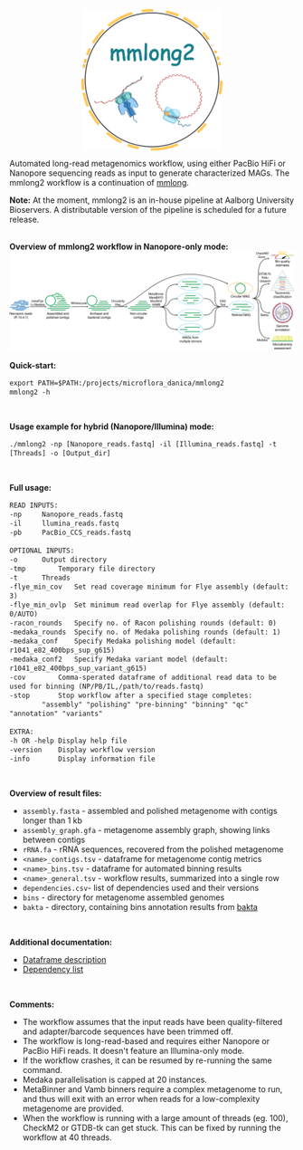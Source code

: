 <p align="center">
<img align="center" width="250" height="250" src="msc/logo.png" alt="logo" style="zoom:100%;" />
</p>

Automated long-read metagenomics workflow, using either PacBio HiFi or Nanopore sequencing reads as input to generate characterized MAGs.
The mmlong2 workflow is a continuation of [mmlong](https://github.com/SorenKarst/mmlong).

**Note:** At the moment, mmlong2 is an in-house pipeline at Aalborg University Bioservers. A distributable version of the pipeline is scheduled for a future release.
<br/>
<br/>

**Overview of mmlong2 workflow in Nanopore-only mode:**
<img src="msc/np_workflow.svg" alt="mmlong2-np" style="zoom:100%;" />

**Quick-start:**
```
export PATH=$PATH:/projects/microflora_danica/mmlong2
mmlong2 -h
```
<br/>

**Usage example for hybrid (Nanopore/Illumina) mode:**
```
./mmlong2 -np [Nanopore_reads.fastq] -il [Illumina_reads.fastq] -t [Threads] -o [Output_dir]
```
<br/>

**Full usage:**
```
READ INPUTS: 
-np		Nanopore_reads.fastq
-il		llumina_reads.fastq
-pb		PacBio_CCS_reads.fastq

OPTIONAL INPUTS:
-o		Output directory
-tmp		Temporary file directory
-t		Threads
-flye_min_cov	Set read coverage minimum for Flye assembly (default: 3)
-flye_min_ovlp	Set minimum read overlap for Flye assembly (default: 0/AUTO) 
-racon_rounds	Specify no. of Racon polishing rounds (default: 0)
-medaka_rounds	Specify no. of Medaka polishing rounds (default: 1)
-medaka_conf	Specify Medaka polishing model (default: r1041_e82_400bps_sup_g615)
-medaka_conf2	Specify Medaka variant model (default: r1041_e82_400bps_sup_variant_g615)
-cov		Comma-sperated dataframe of additional read data to be used for binning (NP/PB/IL,/path/to/reads.fastq)
-stop		Stop workflow after a specified stage completes:
		"assembly" "polishing" "pre-binning" "binning" "qc" "annotation" "variants"

EXTRA:
-h OR -help	Display help file
-version	Display workflow version
-info		Display information file
```
<br/>

**Overview of result files:**
* `assembly.fasta` - assembled and polished metagenome with contigs longer than 1 kb
* `assembly_graph.gfa` - metagenome assembly graph, showing links between contigs
* `rRNA.fa` - rRNA sequences, recovered from the polished metagenome
* `<name>_contigs.tsv` - dataframe for metagenome contig metrics
* `<name>_bins.tsv` - dataframe for automated binning results
* `<name>_general.tsv` - workflow results, summarized into a single row
* `dependencies.csv`- list of dependencies used and their versions
* `bins` - directory for metagenome assembled genomes
* `bakta` - directory, containing bins annotation results from [bakta](https://github.com/oschwengers/bakta)

<br/>

**Additional documentation:**
* [Dataframe description](msc/mmlong2-dfs.md)
* [Dependency list](msc/mmlong2-dep.md)
<br/>

**Comments:**
* The workflow assumes that the input reads have been quality-filtered and adapter/barcode sequences have been trimmed off.
* The workflow is long-read-based and requires either Nanopore or PacBio HiFi reads. It doesn't feature an Illumina-only mode.
* If the workflow crashes, it can be resumed by re-running the same command.
* Medaka parallelisation is capped at 20 instances.
* MetaBinner and Vamb binners require a complex metagenome to run, and thus will exit with an error when reads for a low-complexity metagenome are provided.
* When the workflow is running with a large amount of threads (eg. 100), CheckM2 or GTDB-tk can get stuck. This can be fixed by running the workflow at 40 threads.

